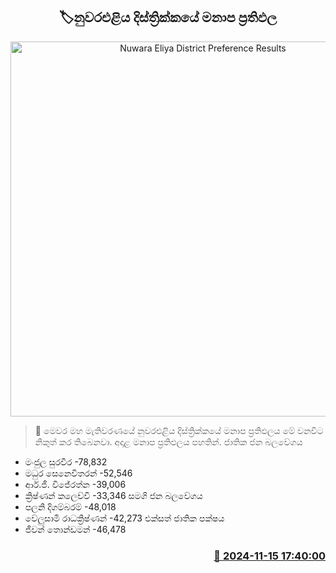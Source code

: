 <p align='center'><b><h2 align='center' title='Nuwara Eliya District Preference Results'>🏷නුවරඑළිය දිස්ත්‍රික්කයේ මනාප ප්‍රතිඵල</h2></b></p>
<p align='center'><img src='https://helakuru.sgp1.cdn.digitaloceanspaces.com/esana/images/lib/manapa-results.jpg' width='600' alt='Nuwara Eliya District Preference Results'></p>

>📝 මෙවර මහ මැතිවරණයේ නුවරඑළිය දිස්ත්‍රික්කයේ මනාප ප්‍රතිඵලය මේ වනවිට නිකුත් කර තිබෙනවා.
අදාළ මනාප ප්‍රතිඵලය පහතින්.
ජාතික ජන බලවේගය
* මංජුල සුරවීර -78,832
* මධුර සෙනෙවිතරන් -52,546
* ආර්.ජී. විජේරත්න -39,006
* ක්‍රිෂ්ණන් කලෙච්වි -33,346
සමගි ජන බලවේගය
* පලනි දිගම්බරම් -48,018
* වේලුසාමි රාධක්‍රිෂ්ණන් -42,273
එක්සත් ජාතික පක්ෂය
* ජීවන් තොන්ඩමන් -46,478 


<h3 align='right'><a href='https://www.helakuru.lk/esana/p/105101/'>📅 2024-11-15 17:40:00</a></h3>
